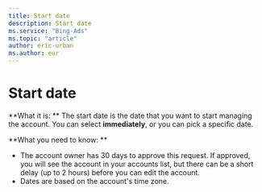 ```yaml
---
title: Start date
description: Start date
ms.service: "Bing-Ads"
ms.topic: "article"
author: eric-urban
ms.author: eur
---
```


# Start date

**What it is: ** The start date is the date that you want to start managing the account. You can select **immediately**, or you can pick a specific date.

**What you need to know: **

- The account owner has 30 days to approve this request. If approved, you will see the account in your accounts list, but there can be a short delay (up to 2 hours) before you can edit the account.
- Dates are based on the account's time zone.


